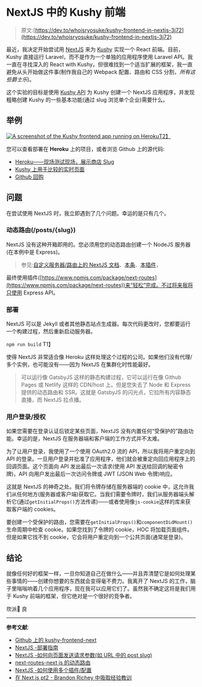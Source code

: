 # NextJS 中的 Kushy 前端

> 原文:[https://dev.to/whoisryosuke/kushy-frontend-in-nextjs-3j72](https://dev.to/whoisryosuke/kushy-frontend-in-nextjs-3j72)

最近，我决定开始尝试用 [NextJS](https://nextjs.org/) 来为 [Kushy](http://kushy.net) 实现一个 React 前端。目前，Kushy 直接运行 Laravel，而不是作为一个单独的应用程序使用 Laravel API。我一直在寻找深入的 React with Kushy，但很难找到一个适当扩展的框架，我一直避免从头开始做这件事(制作我自己的 Webpack 配置、路由和 CSS 分割，*所有这些爵士乐*)。

这个实验的目标是使用 [Kushy API](http://kushy.net/developers/) 为 Kushy 创建一个 NextJS 应用程序，并发现粗略创建 Kushy 的一些基本功能(通过 slug 浏览单个企业)需要什么。

## [](#example)举例

[![A screenshot of the Kushy frontend app running on Heroku](../Images/890f5f158c8c0b0ecfab3104c17045f8.png)T2】](https://res.cloudinary.com/practicaldev/image/fetch/s--x4DykelC--/c_limit%2Cf_auto%2Cfl_progressive%2Cq_auto%2Cw_880/http://whoisryosuke.com/static/kushy-frontend-nextjs-screenshot-from-heroku-3e327eae8d5018fd9cc0730cbe38abd7-ca02f.png)

您可以查看部署在 **Heroku** 上的项目，或者浏览 Github 上的源代码:

*   [Heroku——现场测试现场，展示商店 Slug](https://kushy-frontend-next.herokuapp.com/shop/chronic-pain-relief-center)
*   [Kushy 上用于比较的实时页面](https://kushy.net/shops/chronic-pain-relief-center)
*   [Github 回购](https://github.com/whoisryosuke/kushy-frontend-next)

## [](#issues)问题

在尝试使用 NextJS 时，我立即遇到了几个问题。幸运的是只有几个。

### [](#dynamic-routing-postsslug)动态路由(/posts/{slug})

NextJS 没有这种开箱即用的。您必须用您的动态路由创建一个 NodeJS 服务器(在本例中是 Express)。

> 参见:[自定义服务器/路由上的 NextJS 文档](https://github.com/zeit/next.js/#custom-server-and-routing)、[本条](https://medium.com/@diamondgfx/nextjs-lessons-learned-part-2-f1781237cf5c)、[本插件](https://github.com/fridays/next-routes)，

最终使用插件([https://www.npmjs.com/package/next-routes](https://www.npmjs.com/package/next-routes))来“轻松”完成。不过将来我将只使用 Express API。

### [](#deployment)部署

NextJS 可以是 Jekyll 或者其他静态站点生成器。每次代码更改时，您都要运行一个构建过程，然后重新启动服务器。

`npm run build`
T1】

使得 NextJS 非常适合像 Heroku 这样处理这个过程的公司。如果他们没有代理/多个实例，也可能没有——因为 NextJS 在集群化时性能最好。

> 可以运行像 GatsbyJS 这样的静态构建过程，它可以运行在像 Github Pages 或 Netlify 这样的 CDN/host 上。但是您失去了 Node 和 Express 提供的动态路由和 SSR。这就是 GatsbyJS 的闪光点，它拉所有内容静态直播，而 NextJS 拉点播。

### [](#user-login-authorization)用户登录/授权

如果您需要在登录认证后锁定某些页面，NextJS 没有内置任何“受保护的”路由功能。幸运的是，NextJS 在服务器端和客户端的工作方式并不太难。

为了让用户登录，我使用了一个使用 OAuth2.0 流的 API，所以我将用户重定向到 API 的登录。一旦用户登录并批准了应用程序，他们就会被重定向回应用程序上的回调页面。这个页面向 API 发出最后一次请求(使用 API 发送给回调的秘密令牌)，API 向用户发出最后一次访问令牌或 JWT (JSON Web 令牌)响应。

这就是 NextJS 的神奇之处。我们将令牌存储在服务器端的 cookie 中，这允许我们从任何地方(服务器或客户端)获取它。当我们需要令牌时，我们从服务器端头解析它(通过`getInitialProps()`方法传递)——或者使用像`js-cookie`这样的库来获取客户端的 cookies。

要创建一个受保护的路由，您需要在`getInitialProps()`和`componentDidMount()`生命周期中检查 cookie。如果您找到了令牌的 cookie，HOC 将加载页面组件。但是如果它找不到 cookie，它会将用户重定向到一个公共页面(通常是登录)。

## [](#conclusion)结论

就像任何好的框架一样，一旦你知道自己在做什么——并且弄清楚它是如何处理某些事情的——创建你想要的东西就会变得毫不费力。我离开了 NextJS 的工作，脑子里嗡嗡响着几个应用程序，现在我可以应用它们了。虽然我不确定这将是我们用于 Kushy 前端的框架，但它绝对是一个很好的竞争者。

坎派🍻
良

* * *

**参考文献**:

*   [Github 上的 kushy-frontend-next](https://github.com/whoisryosuke/kushy-frontend-next)
*   [NextJS -部署指南](https://nextjs.org/learn/basics/deploying-a-nextjs-app)
*   [NextJS -如何向页面发送请求参数(如 URL 中的 post slug)](https://github.com/zeit/next.js/issues/929)
*   [next-routes-next js 的动态路由](https://www.npmjs.com/package/next-routes)
*   [NextJS -如何使用多个插件/配置](https://github.com/zeit/next-plugins/issues/7)
*   [在 Next.js pt2 - Brandon Richey 中吸取经验教训](https://medium.com/@diamondgfx/nextjs-lessons-learned-part-2-f1781237cf5c)